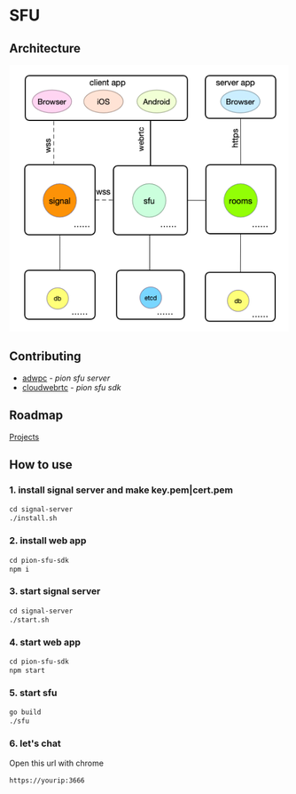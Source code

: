 # SFU

## Architecture

![arch](arch.png)

## Contributing
* [adwpc](https://github.com/adwpc) - *pion sfu server*
* [cloudwebrtc](https://github.com/cloudwebrtc) - *pion sfu sdk*

## Roadmap
[Projects](https://github.com/pion/sfu/projects/1)

## How to use
### 1. install signal server and make key.pem|cert.pem
```
cd signal-server
./install.sh
```
### 2. install web app
```
cd pion-sfu-sdk
npm i
```
### 3. start signal server
```
cd signal-server
./start.sh
```
### 4. start web app
```
cd pion-sfu-sdk
npm start
```
### 5. start sfu
```
go build
./sfu
```
### 6. let's chat
Open this url with chrome

```
https://yourip:3666
```
